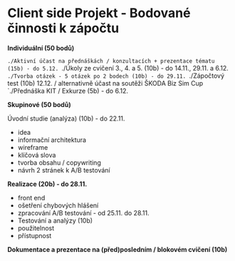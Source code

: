 # Client side Projekt - Bodované činnosti k zápočtu

**Individuální (50 bodů)**

`./Aktivní účast na přednáškách / konzultacích + prezentace tématu (15b) - do 5.12.
`./Úkoly ze cvičení 3., 4. a 5. (10b) - do 14.11., 29.11. a 6.12.
`./Tvorba otázek - 5 otázek po 2 bodech (10b) - do 29.11.
`./Zápočtový test (10b) 12.12. / alternativně účast na soutěži ŠKODA Biz Sim Cup
`./Přednáška KIT / Exkurze (5b) - do 6.12.

**Skupinové (50 bodů)**

Úvodní studie (analýza) (10b) - do 22.11.
- idea
- informační architektura
- wireframe
- klíčová slova
- tvorba obsahu / copywriting
- návrh 2 stránek k A/B testování

**Realizace (20b) - do 28.11.**
- front end
- ošetření chybových hlášení
- zpracování A/B testování - od 25.11. do 28.11.
- Testování a analýzy (10b)
- použitelnost
- přístupnost

**Dokumentace a prezentace na (před)posledním / blokovém cvičení (10b)**
